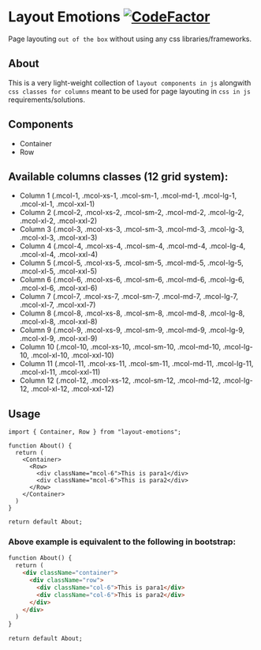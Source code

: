 # Layout Emotions [![CodeFactor](https://www.codefactor.io/repository/github/manojgetwealthy/layout-emotions/badge)](https://www.codefactor.io/repository/github/manojgetwealthy/layout-emotions)

Page layouting `out of the box` without using any css libraries/frameworks.

## About 
This is a very light-weight collection of `layout components in js` alongwith `css classes for columns` meant to be used for page layouting in `css in js` requirements/solutions.

## Components
* Container
* Row

## Available columns classes (12 grid system):
* Column 1 (.mcol-1, .mcol-xs-1, .mcol-sm-1, .mcol-md-1, .mcol-lg-1, .mcol-xl-1, .mcol-xxl-1)
* Column 2 (.mcol-2, .mcol-xs-2, .mcol-sm-2, .mcol-md-2, .mcol-lg-2, .mcol-xl-2, .mcol-xxl-2)
* Column 3 (.mcol-3, .mcol-xs-3, .mcol-sm-3, .mcol-md-3, .mcol-lg-3, .mcol-xl-3, .mcol-xxl-3)
* Column 4 (.mcol-4, .mcol-xs-4, .mcol-sm-4, .mcol-md-4, .mcol-lg-4, .mcol-xl-4, .mcol-xxl-4)
* Column 5 (.mcol-5, .mcol-xs-5, .mcol-sm-5, .mcol-md-5, .mcol-lg-5, .mcol-xl-5, .mcol-xxl-5)
* Column 6 (.mcol-6, .mcol-xs-6, .mcol-sm-6, .mcol-md-6, .mcol-lg-6, .mcol-xl-6, .mcol-xxl-6)
* Column 7 (.mcol-7, .mcol-xs-7, .mcol-sm-7, .mcol-md-7, .mcol-lg-7, .mcol-xl-7, .mcol-xxl-7)
* Column 8 (.mcol-8, .mcol-xs-8, .mcol-sm-8, .mcol-md-8, .mcol-lg-8, .mcol-xl-8, .mcol-xxl-8)
* Column 9 (.mcol-9, .mcol-xs-9, .mcol-sm-9, .mcol-md-9, .mcol-lg-9, .mcol-xl-9, .mcol-xxl-9)
* Column 10 (.mcol-10, .mcol-xs-10, .mcol-sm-10, .mcol-md-10, .mcol-lg-10, .mcol-xl-10, .mcol-xxl-10)
* Column 11 (.mcol-11, .mcol-xs-11, .mcol-sm-11, .mcol-md-11, .mcol-lg-11, .mcol-xl-11, .mcol-xxl-11)
* Column 12 (.mcol-12, .mcol-xs-12, .mcol-sm-12, .mcol-md-12, .mcol-lg-12, .mcol-xl-12, .mcol-xxl-12)
  
## Usage

````tsx
import { Container, Row } from "layout-emotions";

function About() {
  return (
    <Container>
      <Row>
        <div className="mcol-6">This is para1</div>
        <div className="mcol-6">This is para2</div>
      </Row>
    </Container>
  )
}

return default About;
````

### Above example is equivalent to the following in bootstrap:

````html
function About() {
  return (
    <div className="container">
      <div className="row">
        <div className="col-6">This is para1</div>
        <div className="col-6">This is para2</div>
      </div>
    </div>
  )
}

return default About;

````